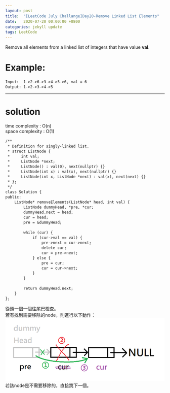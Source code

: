```yaml
---
layout: post
title:  "[LeetCode July Challange]Day20-Remove Linked List Elements"
date:   2020-07-20 00:00:00 +0800
categories: jekyll update
tags: LeetCode
---
```

Remove all elements from a linked list of integers that have value **val**.

# Example:  
	Input:  1->2->6->3->4->5->6, val = 6
	Output: 1->2->3->4->5

______________________  

# solution
time complexity : O(n)  
space complexity : O(1)

	/**
	 * Definition for singly-linked list.
	 * struct ListNode {
	 *     int val;
	 *     ListNode *next;
	 *     ListNode() : val(0), next(nullptr) {}
	 *     ListNode(int x) : val(x), next(nullptr) {}
	 *     ListNode(int x, ListNode *next) : val(x), next(next) {}
	 * };
	 */
	class Solution {
	public:
	    ListNode* removeElements(ListNode* head, int val) {
	        ListNode dummyHead, *pre, *cur;
	        dummyHead.next = head;
	        cur = head;
	        pre = &dummyHead;
	        
	        while (cur) {
	            if (cur->val == val) {
	                pre->next = cur->next;
	                delete cur;
	                cur = pre->next;
	            } else {
	                pre = cur;
	                cur = cur->next;
	            }
	        }
	        
	        return dummyHead.next;
	    }
	};

從頭一個一個往尾巴檢查。  
若有找到需要移除的node，則進行以下動作：  
![](https://github.com/nshawn4675/nshawn4675.github.io/blob/master/_pic/linklistremove.png?raw=true)  
若該node是不需要移除的，直接跳下一個。  